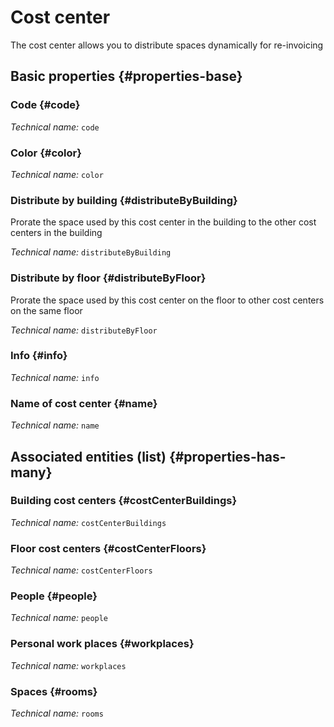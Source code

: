 # Cost center
<!--- THIS FILE IS GENERATED PLEASE DO NOT EDIT IT DIRECTLY --->

The cost center allows you to distribute spaces dynamically for re-invoicing

## Basic properties {#properties-base}

### Code {#code}



*Technical name:* ```code```

### Color {#color}



*Technical name:* ```color```

### Distribute by building {#distributeByBuilding}

Prorate the space used by this cost center in the building to the other cost centers in the building

*Technical name:* ```distributeByBuilding```

### Distribute by floor {#distributeByFloor}

Prorate the space used by this cost center on the floor to other cost centers on the same floor

*Technical name:* ```distributeByFloor```

### Info {#info}



*Technical name:* ```info```

### Name of cost center {#name}



*Technical name:* ```name```




## Associated entities (list) {#properties-has-many}

### Building cost centers {#costCenterBuildings}



*Technical name:* ```costCenterBuildings```

### Floor cost centers {#costCenterFloors}



*Technical name:* ```costCenterFloors```

### People {#people}



*Technical name:* ```people```

### Personal work places {#workplaces}



*Technical name:* ```workplaces```

### Spaces {#rooms}



*Technical name:* ```rooms```




